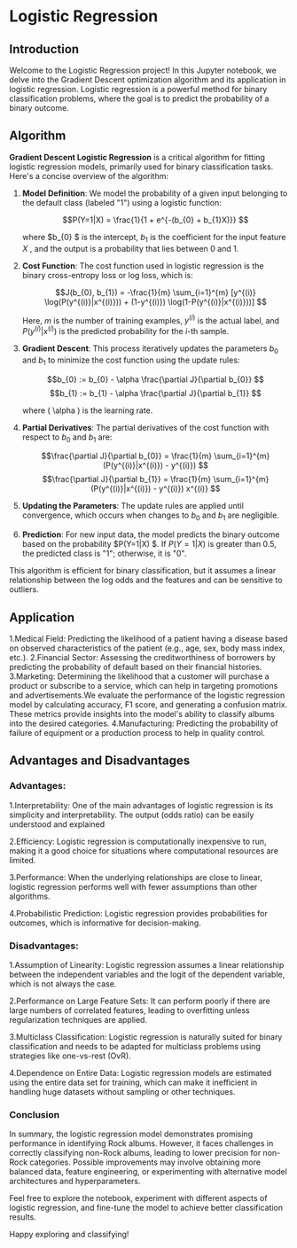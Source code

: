 # Logistic Regression

## Introduction

Welcome to the Logistic Regression project! In this Jupyter notebook, we delve into the Gradient Descent optimization algorithm and its application in logistic regression. Logistic regression is a powerful method for binary classification problems, where the goal is to predict the probability of a binary outcome.

## Algorithm 

**Gradient Descent Logistic Regression** is a critical algorithm for fitting logistic regression models, primarily used for binary classification tasks. Here's a concise overview of the algorithm:

1. **Model Definition**: We model the probability of a given input belonging to the default class (labeled "1") using a logistic function:

   $$P(Y=1|X) = \frac{1}{1 + e^{-(b_{0} + b_{1}X)}} $$

   where $b_{0} $ is the intercept,  $b_{1}$  is the coefficient for the input feature $X$ , and the output is a probability that lies between 0 and 1.

2. **Cost Function**: The cost function used in logistic regression is the binary cross-entropy loss or log loss, which is:

   $$J(b_{0}, b_{1}) = -\frac{1}{m} \sum_{i=1}^{m} [y^{(i)} \log(P(y^{(i)}|x^{(i)})) + (1-y^{(i)}) \log(1-P(y^{(i)}|x^{(i)}))] $$

   Here, $m$ is the number of training examples, $y^{(i)}$ is the actual label, and $P(y^{(i)}|x^{(i)})$ is the predicted probability for the $i$-th sample.

3. **Gradient Descent**: This process iteratively updates the parameters $b_{0}$  and $b_{1}$ to minimize the cost function using the update rules:

   $$b_{0} := b_{0} - \alpha \frac{\partial J}{\partial b_{0}} $$
   $$b_{1} := b_{1} - \alpha \frac{\partial J}{\partial b_{1}} $$

   where \( \alpha \) is the learning rate.

4. **Partial Derivatives**: The partial derivatives of the cost function with respect to $b_{0}$ and $b_{1}$ are:

   $$\frac{\partial J}{\partial b_{0}} = \frac{1}{m} \sum_{i=1}^{m} (P(y^{(i)}|x^{(i)}) - y^{(i)}) $$
   $$\frac{\partial J}{\partial b_{1}} = \frac{1}{m} \sum_{i=1}^{m} (P(y^{(i)}|x^{(i)}) - y^{(i)}) x^{(i)} $$

5. **Updating the Parameters**: The update rules are applied until convergence, which occurs when changes to $b_{0}$ and $b_{1}$ are negligible.

6. **Prediction**: For new input data, the model predicts the binary outcome based on the probability $P(Y=1|X) $. If $P(Y=1|X)$ is greater than 0.5, the predicted class is "1"; otherwise, it is "0".

This algorithm is efficient for binary classification, but it assumes a linear relationship between the log odds and the features and can be sensitive to outliers.

## Application

1.Medical Field: Predicting the likelihood of a patient having a disease based on observed characteristics of the patient (e.g., age, sex, body mass index, etc.).
2.Financial Sector: Assessing the creditworthiness of borrowers by predicting the probability of default based on their financial histories.
3.Marketing: Determining the likelihood that a customer will purchase a product or subscribe to a service, which can help in targeting promotions and advertisements.We evaluate the performance of the logistic regression model by calculating accuracy, F1 score, and generating a confusion matrix. These metrics provide insights into the model's ability to classify albums into the desired categories.
4.Manufacturing: Predicting the probability of failure of equipment or a production process to help in quality control.

## Advantages and Disadvantages
### Advantages:
1.Interpretability: One of the main advantages of logistic regression is its simplicity and interpretability. The output (odds ratio) can be easily understood and explained

2.Efficiency: Logistic regression is computationally inexpensive to run, making it a good choice for situations where computational resources are limited.

3.Performance: When the underlying relationships are close to linear, logistic regression performs well with fewer assumptions than other algorithms.

4.Probabilistic Prediction: Logistic regression provides probabilities for outcomes, which is informative for decision-making.

### Disadvantages:
1.Assumption of Linearity: Logistic regression assumes a linear relationship between the independent variables and the logit of the dependent variable, which is not always the case.

2.Performance on Large Feature Sets: It can perform poorly if there are large numbers of correlated features, leading to overfitting unless regularization techniques are applied.

3.Multiclass Classification: Logistic regression is naturally suited for binary classification and needs to be adapted for multiclass problems using strategies like one-vs-rest (OvR).

4.Dependence on Entire Data: Logistic regression models are estimated using the entire data set for training, which can make it inefficient in handling huge datasets without sampling or other techniques.

### Conclusion

In summary, the logistic regression model demonstrates promising performance in identifying Rock albums. However, it faces challenges in correctly classifying non-Rock albums, leading to lower precision for non-Rock categories. Possible improvements may involve obtaining more balanced data, feature engineering, or experimenting with alternative model architectures and hyperparameters.

Feel free to explore the notebook, experiment with different aspects of logistic regression, and fine-tune the model to achieve better classification results.

Happy exploring and classifying!
